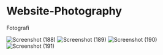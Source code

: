 # Website-Photography
Fotografi

![Screenshot (188)](https://user-images.githubusercontent.com/93855944/158050498-356cb11b-b710-42d0-a325-3822f4bb0ddb.jpg)
![Screenshot (189)](https://user-images.githubusercontent.com/93855944/158050499-8ade3602-0ce0-4aad-a27e-fc75af944ecf.jpg)
![Screenshot (190)](https://user-images.githubusercontent.com/93855944/158050501-c8100740-575f-4951-94a8-1df28377ab9f.jpg)
![Screenshot (191)](https://user-images.githubusercontent.com/93855944/158050502-c2ea1509-ae0c-4f7d-a348-def3322f141a.jpg)
